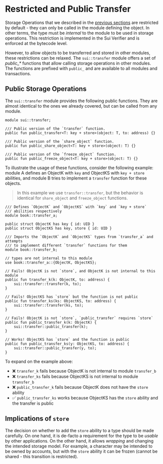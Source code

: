 # Restricted and Public Transfer

Storage Operations that we described in the [previous sections](./storage-functions.md) are
restricted by default - they can only be called in the module defining the object. In other terms,
the type must be _internal_ to the module to be used in storage operations. This restriction is
implemented in the Sui Verifier and is enforced at the bytecode level.

However, to allow objects to be transferred and stored in other modules, these restrictions can be
relaxed. The `sui::transfer` module offers a set of _public\_\*_ functions that allow calling
storage operations in other modules. The functions are prefixed with `public_` and are available to
all modules and transactions.

## Public Storage Operations

The `sui::transfer` module provides the following public functions. They are almost identical to the
ones we already covered, but can be called from any module.

```move
module sui::transfer;

/// Public version of the `transfer` function.
public fun public_transfer<T: key + store>(object: T, to: address) {}

/// Public version of the `share_object` function.
public fun public_share_object<T: key + store>(object: T) {}

/// Public version of the `freeze_object` function.
public fun public_freeze_object<T: key + store>(object: T) {}
```

To illustrate the usage of these functions, consider the following example: module A defines an
ObjectK with `key` and ObjectKS with `key + store` abilities, and module B tries to implement a
`transfer` function for these objects.

> In this example we use `transfer::transfer`, but the behavior is identical for `share_object` and
> `freeze_object` functions.

```move
/// Defines `ObjectK` and `ObjectKS` with `key` and `key + store`
/// abilities respectively
module book::transfer_a;

public struct ObjectK has key { id: UID }
public struct ObjectKS has key, store { id: UID }
```

```move
/// Imports the `ObjectK` and `ObjectKS` types from `transfer_a` and attempts
/// to implement different `transfer` functions for them
module book::transfer_b;

// types are not internal to this module
use book::transfer_a::{ObjectK, ObjectKS};

// Fails! ObjectK is not `store`, and ObjectK is not internal to this module
public fun transfer_k(k: ObjectK, to: address) {
    sui::transfer::transfer(k, to);
}

// Fails! ObjectKS has `store` but the function is not public
public fun transfer_ks(ks: ObjectKS, to: address) {
    sui::transfer::transfer(ks, to);
}

// Fails! ObjectK is not `store`, `public_transfer` requires `store`
public fun public_transfer_k(k: ObjectK) {
    sui::transfer::public_transfer(k);
}

// Works! ObjectKS has `store` and the function is public
public fun public_transfer_ks(y: ObjectKS, to: address) {
    sui::transfer::public_transfer(y, to);
}
```

To expand on the example above:

- ❌ `transfer_k` fails because ObjectK is not internal to module `transfer_b`
- ❌ `transfer_ks` fails because ObjectKS is not internal to module `transfer_b`
- ❌ `public_transfer_k` fails because ObjectK does not have the `store` ability
- ✅ `public_transfer_ks` works because ObjectKS has the `store` ability and the transfer is public

## Implications of `store`

The decision on whether to add the `store` ability to a type should be made carefully. On one hand,
it is de-facto a requirement for the type to be _usable_ by other applications. On the other hand,
it allows _wrapping_ and changing the intended storage model. For example, a character may be
intended to be owned by accounts, but with the `store` ability it can be frozen (cannot be shared -
this transition is restricted).
